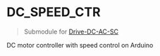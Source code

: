 # DC_SPEED_CTR
> Submodule for [Drive-DC-AC-SC](https://github.com/Damianoo00/Drive-DC-AC-SC)

DC motor controller with speed control on Arduino
